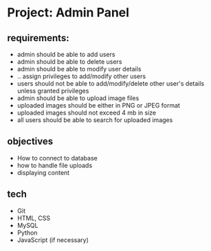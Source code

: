 # Project: Admin Panel


requirements:
---
* admin should be able to add users
* admin should be able to delete users
* admin should be able to modify user details
* .. assign privileges to add/modify other users
* users should not be able to add/modify/delete other user's details
  unless granted privileges
* admin should be able to upload image files
* uploaded images should be either in PNG or JPEG format
* uploaded images should not exceed 4 mb in size
* all users should be able to search for uploaded images


objectives
---

- How to connect to database
- how to handle file uploads
- displaying content 

tech 
---

* Git
* HTML, CSS
* MySQL
* Python
* JavaScript (if necessary)
